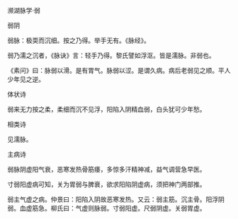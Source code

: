 濒湖脉学·弱

弱阴

弱脉：极耎而沉细。按之乃得。举手无有。《脉经》。

弱乃濡之沉者，《脉诀》言：轻手乃得。黎氏譬如浮沤。皆是濡脉。非弱也。

《素问》曰：脉弱以滑。是有胃气。脉弱以涩。是谓久病。病后老弱见之顺。平人少年见之逆。

体状诗

弱来无力按之柔，柔细而沉不见浮，阳陷入阴精血弱，白头犹可少年愁。

相类诗

见濡脉。

主病诗

弱脉阴虚阳气衰，恶寒发热骨筋痿，多惊多汗精神减，益气调营急早医。

寸弱阳虚病可知，关为胃弱与脾衰，欲求阳陷阴虚病，须把神门两部推。

弱主气虚之病。仲景曰：阳陷入阴故恶寒发热。又云：弱主筋。沉主骨。阳浮阴弱。血虚筋急。柳氏曰：气虚则脉弱。寸弱阳虚。尺弱阴虚。关弱胃虚。

